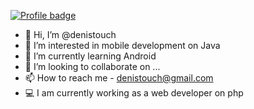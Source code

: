 [![Profile badge](https://www.codewars.com/users/denistouch/badges/large)](https://www.codewars.com/users/denistouch)
- 👋 Hi, I’m @denistouch
- 👀 I’m interested in mobile development on Java
- 🌱 I’m currently learning Android
- 💞️ I’m looking to collaborate on ...
- 📫 How to reach me - denistouch@gmail.com
- 💻 I am currently working as a web developer on php

<!---
denistouch/denistouch is a ✨ special ✨ repository because its `README.md` (this file) appears on your GitHub profile.
You can click the Preview link to take a look at your changes.
--->
